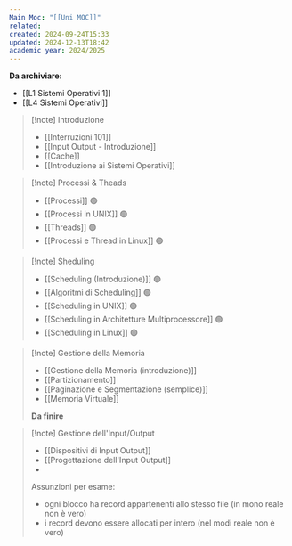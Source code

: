 ```yaml
---
Main Moc: "[[Uni MOC]]"
related: 
created: 2024-09-24T15:33
updated: 2024-12-13T18:42
academic year: 2024/2025
---
```

**Da archiviare:**
- [[L1 Sistemi Operativi 1]]
- [[L4 Sistemi Operativi]]

>[!note] Introduzione
>- [[Interruzioni 101]]
>- [[Input Output - Introduzione]]
>- [[Cache]]
>- [[Introduzione ai Sistemi Operativi]]

>[!note] Processi & Theads
>- [[Processi]] 🟢
>- [[Processi in UNIX]] 🟢
>- [[Threads]] 🟢
>- [[Processi e Thread in Linux]] 🟢

>[!note] Sheduling
>- [[Scheduling (Introduzione)]] 🟢
>- [[Algoritmi di Scheduling]] 🟢
>- [[Scheduling in UNIX]] 🟢
>- [[Scheduling in Architetture Multiprocessore]] 🟢
>- [[Scheduling in Linux]] 🟢

>[!note] Gestione della Memoria
>- [[Gestione della Memoria (introduzione)]]
>- [[Partizionamento]]
>- [[Paginazione e Segmentazione (semplice)]]
>- [[Memoria Virtuale]]
>
>**Da finire**

>[!note] Gestione dell'Input/Output
>- [[Dispositivi di Input Output]]
>- [[Progettazione dell'Input Output]]
>- 
>  
>Assunzioni per esame:
>- ogni blocco ha record appartenenti allo stesso file (in mono reale non è vero)
>- i record devono essere allocati per intero (nel modi reale non è vero)
